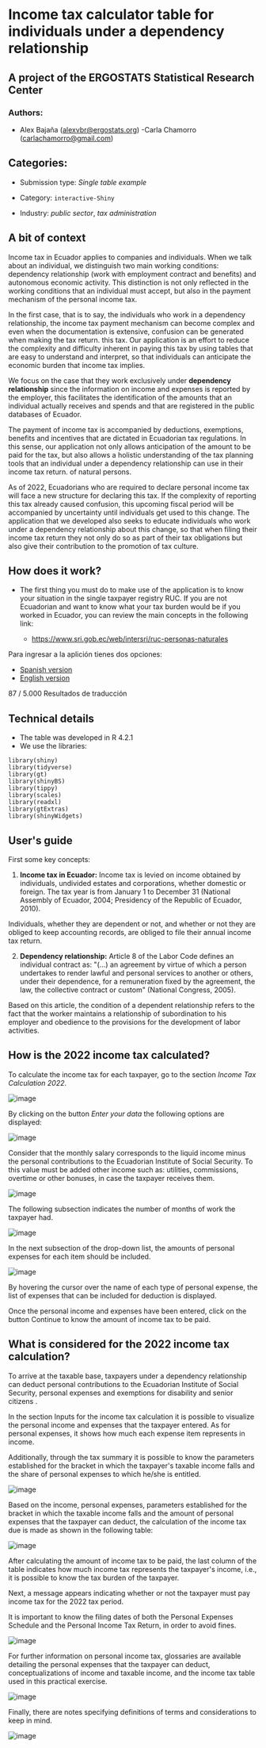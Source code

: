 # Income tax calculator table for individuals under a dependency relationship

## A project of the ERGOSTATS Statistical Research Center

### Authors:

- Alex Bajaña (alexvbr@ergostats.org)
-Carla Chamorro (carlachamorro@gmail.com)

## Categories:

- Submission type: *Single table example*

- Category: `interactive-Shiny`

- Industry: *public sector*, *tax administration*

## A bit of context

Income tax in Ecuador applies to companies and individuals. When we talk about an individual, we distinguish two main working conditions: dependency relationship (work with employment contract and benefits) and autonomous economic activity. This distinction is not only reflected in the working conditions that an individual must accept, but also in the payment mechanism of the personal income tax.

In the first case, that is to say, the individuals who work in a dependency relationship, the income tax payment mechanism can become complex and even when the documentation is extensive, confusion can be generated when making the tax return. this tax. Our application is an effort to reduce the complexity and difficulty inherent in paying this tax by using tables that are easy to understand and interpret, so that individuals can anticipate the economic burden that income tax implies.

We focus on the case that they work exclusively under **dependency relationship** since the information on income and expenses is reported by the employer, this facilitates the identification of the amounts that an individual actually receives and spends and that are registered in the public databases of Ecuador.

The payment of income tax is accompanied by deductions, exemptions, benefits and incentives that are dictated in Ecuadorian tax regulations. In this sense, our application not only allows anticipation of the amount to be paid for the tax, but also allows a holistic understanding of the tax planning tools that an individual under a dependency relationship can use in their income tax return. of natural persons.

As of 2022, Ecuadorians who are required to declare personal income tax will face a new structure for declaring this tax. If the complexity of reporting this tax already caused confusion, this upcoming fiscal period will be accompanied by uncertainty until individuals get used to this change. The application that we developed also seeks to educate individuals who work under a dependency relationship about this change, so that when filing their income tax return they not only do so as part of their tax obligations but also give their contribution to the promotion of tax culture.

## How does it work?

- The first thing you must do to make use of the application is to know your situation in the single taxpayer registry RUC. If you are not Ecuadorian and want to know what your tax burden would be if you worked in Ecuador, you can review the main concepts in the following link:

  - <https://www.sri.gob.ec/web/intersri/ruc-personas-naturales>
  
Para ingresar a la aplición tienes dos opciones:

* [Spanish version](https://datascienceinf.shinyapps.io/income_tax_calculator/)
* [English version](https://datascienceinf.shinyapps.io/table_app_en/)

87 / 5.000
Resultados de traducción
## Technical details

- The table was developed in R 4.2.1
- We use the libraries:

```
library(shiny)
library(tidyverse)
library(gt)
library(shinyBS)
library(tippy)
library(scales)
library(readxl)
library(gtExtras)
library(shinyWidgets)

```

## User's guide

First some key concepts:

1.	**Income tax in Ecuador:** Income tax is levied on income obtained by individuals, undivided estates and corporations, whether domestic or foreign. The tax year is from January 1 to December 31 (National Assembly of Ecuador, 2004; Presidency of the Republic of Ecuador, 2010).

Individuals, whether they are dependent or not, and whether or not they are obliged to keep accounting records, are obliged to file their annual income tax return.

2.	**Dependency relationship:** Article 8 of the Labor Code defines an individual contract as: "(...) an agreement by virtue of which a person undertakes to render lawful and personal services to another or others, under their dependence, for a remuneration fixed by the agreement, the law, the collective contract or custom" (National Congress, 2005).

Based on this article, the condition of a dependent relationship refers to the fact that the worker maintains a relationship of subordination to his employer and obedience to the provisions for the development of labor activities.

## How is the 2022 income tax calculated?


To calculate the income tax for each taxpayer, go to the section *Income Tax Calculation 2022*.

![image](https://user-images.githubusercontent.com/58230734/205386792-04f3a10d-fa9c-4840-acba-67822bf7f19a.png)


By clicking on the button *Enter your data* the following options are displayed:

![image](https://user-images.githubusercontent.com/58230734/205386897-65bacea0-5109-4557-923f-eba0b35d33fc.png)


Consider that the monthly salary corresponds to the liquid income minus the personal contributions to the Ecuadorian Institute of Social Security. To this value must be added other income such as: utilities, commissions, overtime or other bonuses, in case the taxpayer receives them.

![image](https://user-images.githubusercontent.com/58230734/205386950-079bd8c2-e314-456b-89d8-92c3abccfc60.png)

The following subsection indicates the number of months of work the taxpayer had.

![image](https://user-images.githubusercontent.com/58230734/205387017-f91517bb-3f78-4747-b79a-dfcbf1b33faf.png)

In the next subsection of the drop-down list, the amounts of personal expenses for each item should be included.
 
![image](https://user-images.githubusercontent.com/58230734/205387050-121e316e-508b-45c8-b432-9753be1de2a3.png)

By hovering the cursor over the name of each type of personal expense, the list of expenses that can be included for deduction is displayed. 

Once the personal income and expenses have been entered, click on the button Continue to know the amount of income tax to be paid.

## What is considered for the 2022 income tax calculation?

To arrive at the taxable base, taxpayers under a dependency relationship can deduct personal contributions to the Ecuadorian Institute of Social Security, personal expenses and exemptions for disability and senior citizens . 

In the section Inputs for the income tax calculation it is possible to visualize the personal income and expenses that the taxpayer entered. As for personal expenses, it shows how much each expense item represents in income.

Additionally, through the tax summary it is possible to know the parameters established for the bracket in which the taxpayer's taxable income falls and the share of personal expenses to which he/she is entitled.

![image](https://user-images.githubusercontent.com/58230734/205387127-af2c78a3-0a69-4705-bb07-11571b58a3c0.png)

Based on the income, personal expenses, parameters established for the bracket in which the taxable income falls and the amount of personal expenses that the taxpayer can deduct, the calculation of the income tax due is made as shown in the following table:

![image](https://user-images.githubusercontent.com/58230734/205387175-ab4ad8e6-0ef3-4dd1-b75f-2ed893b0c1bf.png)

After calculating the amount of income tax to be paid, the last column of the table indicates how much income tax represents the taxpayer's income, i.e., it is possible to know the tax burden of the taxpayer.

Next, a message appears indicating whether or not the taxpayer must pay income tax for the 2022 tax period.

It is important to know the filing dates of both the Personal Expenses Schedule and the Personal Income Tax Return, in order to avoid fines.

![image](https://user-images.githubusercontent.com/58230734/205387205-2bc9e4ad-730c-46a4-9644-b29b64119b05.png)

For further information on personal income tax, glossaries are available detailing the personal expenses that the taxpayer can deduct, conceptualizations of income and taxable income, and the income tax table used in this practical exercise.

![image](https://user-images.githubusercontent.com/58230734/205387235-3722370f-6ff6-4175-b411-c8298a8681f8.png)

Finally, there are notes specifying definitions of terms and considerations to keep in mind.

![image](https://user-images.githubusercontent.com/58230734/205387257-e04b4c9a-758e-4d55-a955-2193e99da858.png)













